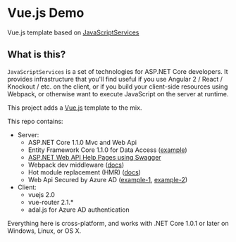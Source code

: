 # Vue.js Demo

Vue.js template based on [JavaScriptServices](https://github.com/aspnet/JavaScriptServices)

## What is this?

`JavaScriptServices` is a set of technologies for ASP.NET Core developers. It provides infrastructure that you'll find useful if you use Angular 2 / React / Knockout / etc. on the client, or if you build your client-side resources using Webpack, or otherwise want to execute JavaScript on the server at runtime.

This project adds a [Vue.js](https://vuejs.org) template to the mix.

This repo contains:

 * Server:
   * ASP.NET Core 1.1.0 Mvc and Web Api
   * Entity Framework Core 1.1.0 for Data Access ([example](https://docs.microsoft.com/en-us/aspnet/core/data/ef-mvc/intro))
   * [ASP.NET Web API Help Pages using Swagger](https://docs.microsoft.com/en-us/aspnet/core/tutorials/web-api-help-pages-using-swagger)
   * Webpack dev middleware ([docs](https://github.com/aspnet/JavaScriptServices/tree/dev/src/Microsoft.AspNetCore.SpaServices#webpack-dev-middleware))
   * Hot module replacement (HMR) ([docs](https://github.com/aspnet/JavaScriptServices/tree/dev/src/Microsoft.AspNetCore.SpaServices#webpack-hot-module-replacement))
   * Web Api Secured by Azure AD ([example-1](https://github.com/azure-samples/active-directory-dotnet-webapi-getting-started), [example-2](https://contos.io/protecting-a-net-core-api-with-azure-active-directory-59bbcd5b3429))
 * Client:
   * vuejs 2.0
   * vue-router 2.1.*
   * adal.js for Azure AD authentication

Everything here is cross-platform, and works with .NET Core 1.0.1 or later on Windows, Linux, or OS X.
